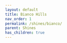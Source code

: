 ```yaml
---
layout: default
title: Bianco Hills
nav_order: 1
permalink: /shines/bianco/
parent: Shines
has_children: true
---
```


